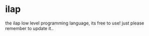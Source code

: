 # ilap
the ilap low level programming language, its free to use! just please remember to update it..
